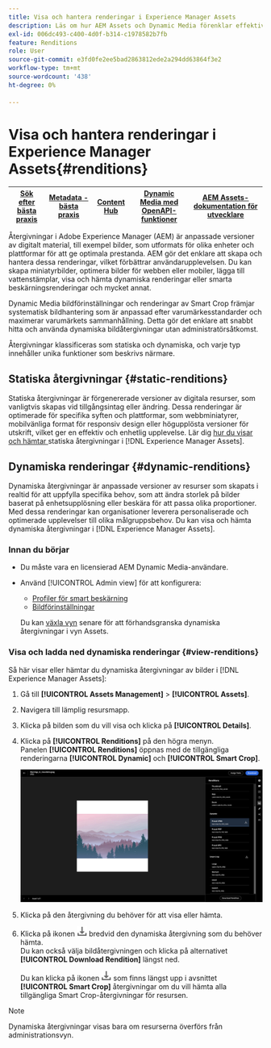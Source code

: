 ```yaml
---
title: Visa och hantera renderingar i Experience Manager Assets
description: Läs om hur AEM Assets och Dynamic Media förenklar effektiv bildhantering med statiska och dynamiska bildåtergivningar.
exl-id: 006dc493-c400-4d0f-b314-c1978582b7fb
feature: Renditions
role: User
source-git-commit: e3fd0fe2ee5bad2863812ede2a294dd63864f3e2
workflow-type: tm+mt
source-wordcount: '438'
ht-degree: 0%

---
```


# Visa och hantera renderingar i Experience Manager Assets{#renditions}

| [Sök efter bästa praxis](/help/assets/search-best-practices.md) | [Metadata - bästa praxis](/help/assets/metadata-best-practices.md) | [Content Hub](/help/assets/product-overview.md) | [Dynamic Media med OpenAPI-funktioner](/help/assets/dynamic-media-open-apis-overview.md) | [AEM Assets-dokumentation för utvecklare](https://developer.adobe.com/experience-cloud/experience-manager-apis/) |
| ------------- | --------------------------- |---------|----|-----|

Återgivningar i Adobe Experience Manager (AEM) är anpassade versioner av digitalt material, till exempel bilder, som utformats för olika enheter och plattformar för att ge optimala prestanda. AEM gör det enklare att skapa och hantera dessa renderingar, vilket förbättrar användarupplevelsen. Du kan skapa miniatyrbilder, optimera bilder för webben eller mobiler, lägga till vattenstämplar, visa och hämta dynamiska renderingar eller smarta beskärningsrenderingar och mycket annat.

Dynamic Media bildförinställningar och renderingar av Smart Crop främjar systematisk bildhantering som är anpassad efter varumärkesstandarder och maximerar varumärkets sammanhållning. Detta gör det enklare att snabbt hitta och använda dynamiska bildåtergivningar utan administratörsåtkomst.

Återgivningar klassificeras som statiska och dynamiska, och varje typ innehåller unika funktioner som beskrivs närmare.

## Statiska återgivningar {#static-renditions}

Statiska återgivningar är förgenererade versioner av digitala resurser, som vanligtvis skapas vid tillgångsintag eller ändring. Dessa renderingar är optimerade för specifika syften och plattformar, som webbminiatyrer, mobilvänliga format för responsiv design eller högupplösta versioner för utskrift, vilket ger en effektiv och enhetlig upplevelse.
Lär dig [hur du visar och hämtar ](#view-dynamic-renditions) statiska återgivningar i [!DNL Experience Manager Assets].

## Dynamiska renderingar {#dynamic-renditions}

Dynamiska återgivningar är anpassade versioner av resurser som skapats i realtid för att uppfylla specifika behov, som att ändra storlek på bilder baserat på enhetsupplösning eller beskära för att passa olika proportioner.
Med dessa renderingar kan organisationer leverera personaliserade och optimerade upplevelser till olika målgruppsbehov. Du kan visa och hämta dynamiska återgivningar i [!DNL Experience Manager Assets].

### Innan du börjar

* Du måste vara en licensierad AEM Dynamic Media-användare.

* Använd [!UICONTROL Admin view] för att konfigurera:
   * [Profiler för smart beskärning](/help/assets/dynamic-media/image-profiles.md#creating-image-profiles)
   * [Bildförinställningar](/help/assets/dynamic-media/managing-image-presets.md)

  Du kan [växla vyn](/help/assets/assets-view-introduction.md#how-to-access-assets-view) senare för att förhandsgranska dynamiska återgivningar i vyn Assets.

### Visa och ladda ned dynamiska renderingar {#view-renditions}

Så här visar eller hämtar du dynamiska återgivningar av bilder i [!DNL Experience Manager Assets]:

1. Gå till **[!UICONTROL Assets Management]** > **[!UICONTROL Assets]**.

1. Navigera till lämplig resursmapp.

1. Klicka på bilden som du vill visa och klicka på **[!UICONTROL Details]**.

1. Klicka på **[!UICONTROL Renditions]** på den högra menyn. <br> Panelen **[!UICONTROL Renditions]** öppnas med de tillgängliga renderingarna **[!UICONTROL Dynamic]** och **[!UICONTROL Smart Crop]**.

   ![dynamiska återgivningar](assets/preset_smart_crop.png)
   <!-- ![dynamic renditions](assets/preset_smart_crop_view.png) -->

1. Klicka på den återgivning du behöver för att visa eller hämta.

1. Klicka på ikonen ![Hämta ](assets/do-not-localize/download-icon.png) bredvid den dynamiska återgivning som du behöver hämta. <br> Du kan också välja bildåtergivningen och klicka på alternativet **[!UICONTROL Download Rendition]** längst ned.

   Du kan klicka på ikonen ![Hämta ](assets/do-not-localize/download-icon.png) som finns längst upp i avsnittet **[!UICONTROL Smart Crop]** återgivningar om du vill hämta alla tillgängliga Smart Crop-återgivningar för resursen.

>[!NOTE]
>
>Dynamiska återgivningar visas bara om resurserna överförs från administrationsvyn.
